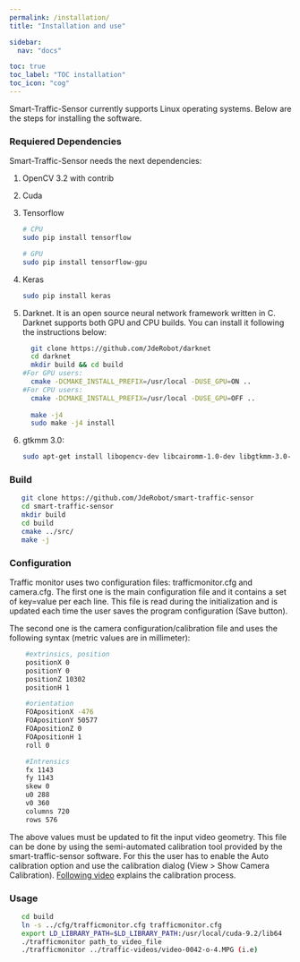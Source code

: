```yaml
---
permalink: /installation/
title: "Installation and use"

sidebar:
  nav: "docs"

toc: true
toc_label: "TOC installation"
toc_icon: "cog"
---
```




Smart-Traffic-Sensor currently supports Linux operating systems. Below are the steps for installing the software.

### Requiered Dependencies

Smart-Traffic-Sensor needs the next dependencies:

1. OpenCV 3.2 with contrib
2. Cuda
3. Tensorflow 
    ```bash
    # CPU
    sudo pip install tensorflow

    # GPU 
    sudo pip install tensorflow-gpu
    ```

4. Keras
    ```bash
    sudo pip install keras
    ```
5. Darknet. It is an open source neural network framework written in C. Darknet supports both GPU and CPU builds. You can install it following the instructions below:

    ```bash
      git clone https://github.com/JdeRobot/darknet
      cd darknet
      mkdir build && cd build
    #For GPU users:
      cmake -DCMAKE_INSTALL_PREFIX=/usr/local -DUSE_GPU=ON ..
    #For CPU users:
      cmake -DCMAKE_INSTALL_PREFIX=/usr/local -DUSE_GPU=OFF ..
  
      make -j4
      sudo make -j4 install
    ```

6. gtkmm 3.0:
    ```bash
    sudo apt-get install libopencv-dev libcairomm-1.0-dev libgtkmm-3.0-dev libgsl-dev
    ```


 
### Build


```bash
   git clone https://github.com/JdeRobot/smart-traffic-sensor
   cd smart-traffic-sensor
   mkdir build
   cd build
   cmake ../src/
   make -j
```

### Configuration
Traffic monitor uses two configuration files: trafficmonitor.cfg and camera.cfg. The first one is the main configuration file and it contains a set of key=value per each line. This file is read during the initialization and is updated each time the user saves the program configuration (Save button).

The second one is the camera configuration/calibration file and uses the following syntax (metric values are in millimeter):

```bash
    #extrinsics, position
    positionX 0
    positionY 0
    positionZ 10302
    positionH 1

    #orientation
    FOApositionX -476
    FOApositionY 50577
    FOApositionZ 0
    FOApositionH 1
    roll 0

    #Intrensics
    fx 1143
    fy 1143
    skew 0
    u0 288
    v0 360
    columns 720
    rows 576
```
The above values must be updated to fit the input video geometry. This file can be done by using the semi-automated calibration tool provided by the smart-traffic-sensor software. For this the user has to enable the Auto calibration option and use the calibration dialog (View > Show Camera Calibration). [Following video](https://www.youtube.com/watch?v=_JoWBaWCNTk) explains the calibration process.

### Usage

```bash
   cd build
   ln -s ../cfg/trafficmonitor.cfg trafficmonitor.cfg
   export LD_LIBRARY_PATH=$LD_LIBRARY_PATH:/usr/local/cuda-9.2/lib64
   ./trafficmonitor path_to_video_file
   ./trafficmonitor ../traffic-videos/video-0042-o-4.MPG (i.e)
```

